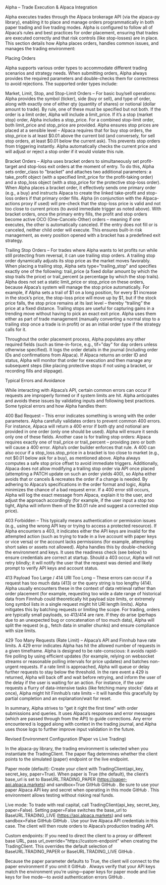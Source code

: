 <!-- GPT-USAGE-HEADER:v1
Type: reference documentation (not executable code).
Rules: Treat as docs; do not run as code. Obey the action schemas in ./01-unified-instruction-set.md.
-->
Alpha – Trade Execution & Alpaca Integration

Alpha executes trades through the Alpaca brokerage API (via the alpaca-py library), enabling it to place and manage orders programmatically in both paper trading and live trading modes. Alpha is configured to follow all of Alpaca’s rules and best practices for order placement, ensuring that trades are executed correctly and that risk controls (like stop-losses) are in place. This section details how Alpha places orders, handles common issues, and manages the trading environment:

Placing Orders

Alpha supports various order types to accommodate different trading scenarios and strategy needs. When submitting orders, Alpha always provides the required parameters and double-checks them for correctness to avoid rejections. The supported order types include:

Market, Limit, Stop, and Stop-Limit Orders – For basic buy/sell operations: Alpha provides the symbol (ticker), side (buy or sell), and type of order, along with exactly one of either qty (quantity of shares) or notional (dollar amount to trade). By rule, one of these must be specified but not both. If the order is a limit order, Alpha will include a limit_price. If it’s a stop (market stop) order, Alpha includes a stop_price. For a combined stop-limit order, both limit_price and stop_price are provided. Alpha ensures stop prices are placed at a sensible level – Alpaca requires that for buy stop orders, the stop_price is at least $0.01 above the current bid (and conversely, for sell stop orders, at least $0.01 below the current ask). This prevents stop orders from triggering instantly. Alpha automatically checks the current price and will adjust or reject a stop order if it would violate this rule.

Bracket Orders – Alpha uses bracket orders to simultaneously set profit-target and stop-loss exit orders at the moment of entry. To do this, Alpha sets order_class to "bracket" and attaches two additional parameters: a take_profit object (with a specified limit_price for the profit-taking order) and a stop_loss object (with a stop_price for the protective stop-loss order). When Alpha places a bracket order, it effectively sends one primary order (e.g., a buy) and instructs Alpaca to create the linked take-profit and stop-loss orders if that primary order fills. Alpha (in conjunction with the Alpaca-actions proxy if used) will pre-check that the stop-loss price is valid and not too close to current prices (to avoid immediate trigger as noted above). With bracket orders, once the primary entry fills, the profit and stop orders become active OCO (One-Cancels-Other) orders – meaning if one executes, the other is automatically canceled. If the entry does not fill or is canceled, neither child order will execute. This ensures built-in risk management, as every position opened with a bracket has a predefined exit strategy.

Trailing Stop Orders – For trades where Alpha wants to let profits run while still protecting from reversal, it can use trailing stop orders. A trailing stop order dynamically adjusts its stop price as the market moves favorably. When placing a trailing stop, Alpha sets type="trailing_stop" and specifies exactly one of the following: trail_price (a fixed dollar amount by which the stop trails the price) or trail_percent (a percentage by which the stop trails). Alpha does not set a static limit_price or stop_price on these orders, because Alpaca’s system will manage the stop price automatically. For example, if Alpha sets a trail of $1 on a long position, for every $1 increase in the stock’s price, the stop-loss price will move up by $1, but if the stock price falls, the stop price remains at its last level – thereby “trailing” the price at a fixed distance. Trailing stops are useful for capturing gains in a trending move without having to pick an exact exit price. Alpha uses them either as part of trade management (manually converting a normal stop to a trailing stop once a trade is in profit) or as an initial order type if the strategy calls for it.

Throughout the order placement process, Alpha populates any other required fields (such as time-in-force, e.g., tif="day" for day orders unless otherwise specified). It logs the order details in the journal (including order IDs and confirmations from Alpaca). If Alpaca returns an order ID and status, Alpha will monitor that order for execution and then manage any subsequent steps (like placing protective stops if not using a bracket, or recording fills and slippage).

Typical Errors and Avoidance

While interacting with Alpaca’s API, certain common errors can occur if requests are improperly formed or if system limits are hit. Alpha anticipates and avoids these issues by validating inputs and following best practices. Some typical errors and how Alpha handles them:

400 Bad Request – This error indicates something is wrong with the order parameters. Alpha carefully validates orders to prevent common 400 errors. For instance, Alpaca will return a 400 error if both qty and notional are provided in one order (only one should be used). Alpha will ensure it sends only one of these fields. Another case is for trailing stop orders: Alpaca requires exactly one of trail_price or trail_percent – providing zero or both will cause a 400 error. Alpha’s order builder enforces that rule. A 400 can also occur if a stop_loss.stop_price in a bracket is too close to market (e.g., not $0.01 below ask for a buy), as mentioned above. Alpha always computes a safe stop price offset to avoid immediate triggers. Additionally, Alpaca does not allow modifying a trailing stop order via API once placed (attempting a PATCH update on such an order yields 400), so Alpha either avoids that or cancels & recreates the order if a change is needed. By adhering to Alpaca’s specifications in the order format and logic, Alpha minimizes the chance of a bad request error. If a 400 error still occurs, Alpha will log the exact message from Alpaca, explain it to the user, and adjust the approach accordingly (for example, if the user input a stop too tight, Alpha will inform them of the $0.01 rule and suggest a corrected stop price).

403 Forbidden – This typically means authentication or permission issues (e.g., using the wrong API key or trying to access a protected resource). If Alpha encounters a 403, it indicates either the API keys are invalid for the attempted action (such as trying to trade in a live account with paper keys or vice versa) or the account lacks permissions (for example, attempting short sales or assets not allowed). Alpha handles this by double-checking the environment and keys. It uses the readiness check (see below) to ensure credentials are correct at startup. Should a 403 occur, Alpha will not retry blindly; it will notify the user that the request was denied and likely prompt to verify API keys and account status.

413 Payload Too Large / 414 URI Too Long – These errors can occur if a request has too much data (413) or the query string is too lengthy (414). Alpha usually encounters these in the context of data retrieval rather than order placement (for example, requesting too wide a date range of historical data from Finnhub could theoretically hit payload size limits, or extremely long symbol lists in a single request might hit URI length limits). Alpha mitigates this by batching requests or limiting the scope. For trading, orders are typically small payloads, so 413/414 are rare. If they do arise (perhaps due to an unexpected bug or concatenation of too much data), Alpha will split the request (e.g., fetch data in smaller chunks) and ensure compliance with size limits.

429 Too Many Requests (Rate Limit) – Alpaca’s API and Finnhub have rate limits. A 429 error indicates Alpha has hit the allowed number of requests in a given timeframe. Alpha is designed to be rate-conscious: it avoids rapid-fire polling by using efficient updates (for example, relying on websocket streams or reasonable polling intervals for price updates) and batches non-urgent requests. If a rate limit is approached, Alpha will queue or delay further requests to stay below the threshold. In the rare event a 429 is returned, Alpha will back off and wait before retrying, and inform the user of the delay if the user is waiting for an action. For instance, if the user requests a flurry of data-intensive tasks (like fetching many stocks’ data at once), Alpha might hit Finnhub’s rate limits – it will handle this gracefully by partial completion and an explanation/wait for reset.

In summary, Alpha strives to “get it right the first time” with order submissions and queries. It uses Alpaca’s responses and error messages (which are passed through from the API) to guide corrections. Any error encountered is logged along with context in the trading journal, and Alpha uses those logs to further improve input validation in the future.

Revised Environment Configuration (Paper vs Live Trading)

In the alpaca-py library, the trading environment is selected when you instantiate the TradingClient. The paper flag determines whether the client points to the simulated (paper) endpoint or the live endpoint.

Paper mode (default): Create your client with TradingClient(api_key, secret_key, paper=True). When paper is True (the default), the client’s base_url is set to BaseURL.TRADING_PAPER (https://paper-api.alpaca.markets) and sandbox=True
GitHub
GitHub
. Be sure to use your paper Alpaca API key and secret when operating in this mode
GitHub
. This environment allows testing without risking real funds.

Live mode: To trade with real capital, call TradingClient(api_key, secret_key, paper=False). Setting paper=False switches the base_url to BaseURL.TRADING_LIVE (https://api.alpaca.markets) and sets sandbox=False
GitHub
GitHub
. Use your live Alpaca API credentials in this case. The client will then route orders to Alpaca’s production trading API.

Custom endpoints: If you need to direct the client to a proxy or different base URL, pass url_override="https://custom-endpoint" when creating the TradingClient. This overrides the default selection of BaseURL.TRADING_PAPER or BaseURL.TRADING_LIVE
GitHub
.

Because the paper parameter defaults to True, the client will connect to the paper environment if you omit it
GitHub
. Always verify that your API keys match the environment you’re using—paper keys for paper mode and live keys for live mode—to avoid authentication errors
GitHub
.